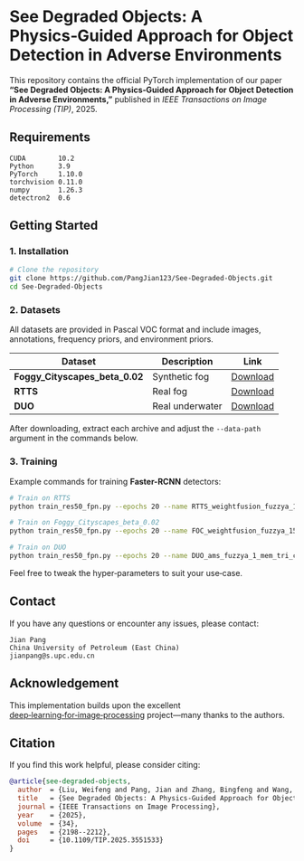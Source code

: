 # See Degraded Objects: A Physics‑Guided Approach for Object Detection in Adverse Environments

This repository contains the official PyTorch implementation of our paper **“See Degraded Objects: A Physics‑Guided Approach for Object Detection in Adverse Environments,”** published in *IEEE Transactions on Image Processing (TIP)*, 2025.

## Requirements

```text
CUDA        10.2
Python      3.9
PyTorch     1.10.0
torchvision 0.11.0
numpy       1.26.3
detectron2  0.6
```

## Getting Started

### 1. Installation

```bash
# Clone the repository
git clone https://github.com/PangJian123/See-Degraded-Objects.git
cd See-Degraded-Objects
```

### 2. Datasets

All datasets are provided in Pascal VOC format and include images, annotations, frequency priors, and environment priors.

| Dataset                           | Description     | Link                                                                                                                              |
| --------------------------------- | --------------- | --------------------------------------------------------------------------------------------------------------------------------- |
| **Foggy\_Cityscapes\_beta\_0.02** | Synthetic fog   | [Download](https://huggingface.co/datasets/PJ-UPC/datasets-for-see-degraded-objects/blob/main/Foggy_Cityscapes_beta_0.02_VOC.zip) |
| **RTTS**                          | Real fog        | [Download](https://huggingface.co/datasets/PJ-UPC/datasets-for-see-degraded-objects/blob/main/RTTS_VOC.zip)                       |
| **DUO**                           | Real underwater | [Download](https://huggingface.co/datasets/PJ-UPC/datasets-for-see-degraded-objects/blob/main/DUO_VOC.zip)                        |

After downloading, extract each archive and adjust the `--data-path` argument in the commands below.

### 3. Training

Example commands for training **Faster-RCNN** detectors:

```bash
# Train on RTTS
python train_res50_fpn.py --epochs 20 --name RTTS_weightfusion_fuzzya_15_mem_tri_ce1 --prior "weight_fusion" --fuzzy_a 1.5 --member_f "tri" --p_ce 1 --num-classes 5 --json-name "voc_fog_classes.json" --data-path "/path/to/RTTS_VOC"

# Train on Foggy_Cityscapes_beta_0.02
python train_res50_fpn.py --epochs 20 --name FOC_weightfusion_fuzzya_15_mem_tri_ce1 --prior "weight_fusion" --fuzzy_a 1.5 --member_f "tri" --p_ce 1 --num-classes 5 --json-name "voc_fog_classes.json" --data-path "/path/to/Foggy_Cityscapes_beta_0.02_VOC"

# Train on DUO
python train_res50_fpn.py --epochs 20 --name DUO_ams_fuzzya_1_mem_tri_ce15 --prior "ams" --fuzzy_a 1 --member_f "tri" --p_ce 1.5 --num-classes 4 --json-name "DUO_classes.json" --data-path "/path/to/DUO_VOC"
```

Feel free to tweak the hyper‑parameters to suit your use‑case.

## Contact

If you have any questions or encounter any issues, please contact:

```
Jian Pang  
China University of Petroleum (East China)  
jianpang@s.upc.edu.cn
```

## Acknowledgement

This implementation builds upon the excellent [deep‑learning‑for‑image‑processing](https://github.com/WZMIAOMIAO/deep-learning-for-image-processing) project—many thanks to the authors.

## Citation

If you find this work helpful, please consider citing:

```bibtex
@article{see-degraded-objects,
  author  = {Liu, Weifeng and Pang, Jian and Zhang, Bingfeng and Wang, Jin and Liu, Baodi and Tao, Dapeng},
  title   = {See Degraded Objects: A Physics-Guided Approach for Object Detection in Adverse Environments},
  journal = {IEEE Transactions on Image Processing},
  year    = {2025},
  volume  = {34},
  pages   = {2198--2212},
  doi     = {10.1109/TIP.2025.3551533}
}
```

